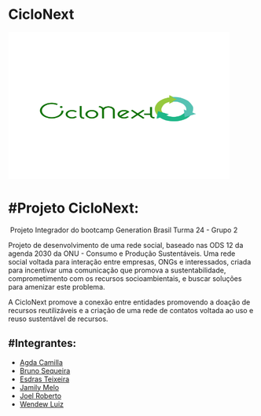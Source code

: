 # CicloNext

<img src="CicloNext.png" style=" width:450px; height:300px" />





# #Projeto CicloNext:

​	Projeto Integrador do bootcamp Generation Brasil Turma 24 - Grupo 2

Projeto de desenvolvimento de uma rede social, baseado nas ODS 12 da agenda 2030 da ONU - Consumo e Produção Sustentáveis. Uma rede social voltada para interação entre empresas, ONGs e interessados, criada para incentivar uma comunicação que promova a sustentabilidade, comprometimento com os recursos socioambientais, e buscar soluções para amenizar este problema.

A CicloNext promove a conexão entre entidades promovendo a doação de recursos reutilizáveis e a criação de uma rede de contatos voltada ao uso e reuso sustentável de recursos.



## #Integrantes:

* [Agda Camilla](https://github.com/agdaa)
* [Bruno Sequeira](https://github.com/brunosequeira1)
* [Esdras Teixeira](https://github.com/Esdrashx)
* [Jamily Melo](https://github.com/JamilyM)
* [Joel Roberto](https://github.com/JoelRFJunior)
* [Wendew Luiz](https://github.com/wendewfranco)
